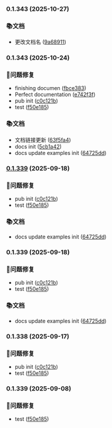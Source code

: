 

### 0.1.343 (2025-10-27)


### 📚文档

* 更改文档名 ([9a68911](https://github.com/mxcad/mxdraw/commit/9a68911680f99ae235e6846ef80f326b3347af99))

### 0.1.343 (2025-10-24)


### 🐛问题修复

* finishing documen ([fbce383](https://github.com/mxcad/mxdraw/commit/fbce383402658107f2c3c81a06285b3ceaf79843))
* Perfect documentation ([e742f3f](https://github.com/mxcad/mxdraw/commit/e742f3f46baee4836c90bcff38c156406420b725))
* pub init ([c0c121b](https://github.com/mxcad/mxdraw/commit/c0c121bedde48302e54133fd45703fb191866554))
* test ([f50e185](https://github.com/mxcad/mxdraw/commit/f50e18516ef3c46adb059247b915fc312e6889c8))


### 📚文档

* 文档链接更新 ([63f5fa4](https://github.com/mxcad/mxdraw/commit/63f5fa40b0d236c96941372baec22a78b9421c48))
* docs init ([5cb1a42](https://github.com/mxcad/mxdraw/commit/5cb1a4229ca5d079f534e3f07b6274009466e2ce))
* docs update examples init ([64725dd](https://github.com/mxcad/mxdraw/commit/64725dda1a53db21dfa4b72e673da2036162ad12))

### [0.1.339](https://github.com/mxcad/mxdraw/compare/f50e18516ef3c46adb059247b915fc312e6889c8...0.1.339) (2025-09-18)


### 🐛问题修复

* pub init ([c0c121b](https://github.com/mxcad/mxdraw/commit/c0c121bedde48302e54133fd45703fb191866554))
* test ([f50e185](https://github.com/mxcad/mxdraw/commit/f50e18516ef3c46adb059247b915fc312e6889c8))


### 📚文档

* docs update examples init ([64725dd](https://github.com/mxcad/mxdraw/commit/64725dda1a53db21dfa4b72e673da2036162ad12))

### 0.1.339 (2025-09-18)


### 🐛问题修复

* pub init ([c0c121b](https://github.com/mxcad/mxdraw/commit/c0c121bedde48302e54133fd45703fb191866554))
* test ([f50e185](https://github.com/mxcad/mxdraw/commit/f50e18516ef3c46adb059247b915fc312e6889c8))


### 📚文档

* docs update examples init ([64725dd](https://github.com/mxcad/mxdraw/commit/64725dda1a53db21dfa4b72e673da2036162ad12))

### 0.1.338 (2025-09-17)


### 🐛问题修复

* pub init ([c0c121b](https://github.com/mxcad/mxdraw_docs/commit/c0c121bedde48302e54133fd45703fb191866554))
* test ([f50e185](https://github.com/mxcad/mxdraw_docs/commit/f50e18516ef3c46adb059247b915fc312e6889c8))

### 0.1.339 (2025-09-08)


### 🐛问题修复

* test ([f50e185](https://github.com/mxcad/mxdraw_docs/commit/f50e18516ef3c46adb059247b915fc312e6889c8))